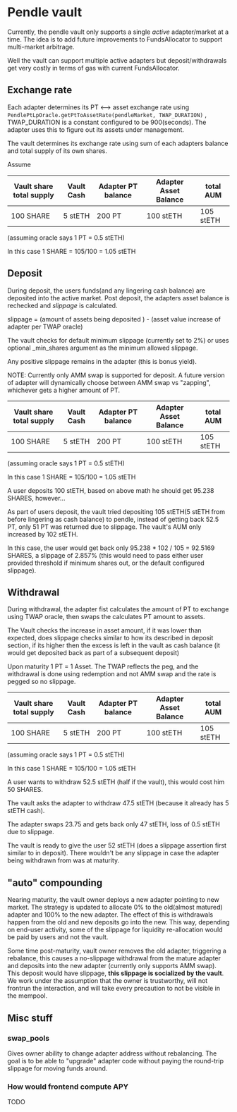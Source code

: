 # Pendle vault

Currently, the pendle vault only supports a single *active* adapter/market at a time. The idea is to add future improvements to FundsAllocator to support multi-market arbitrage.

Well the vault can support multiple active adapters but deposit/withdrawals get very costly in terms of gas with current FundsAllocator.

## Exchange rate

Each adapter determines its PT <--> asset exchange rate using `PendlePtLpOracle.getPtToAssetRate(pendleMarket, TWAP_DURATION)` , TWAP_DURATION is a constant configured to be 900(seconds). The adapter uses this to figure out its assets under management.

The vault determines its exchange rate using sum of each adapters balance and total supply of its own shares.


Assume

|Vault share total supply|Vault Cash|Adapter PT balance|Adapter Asset Balance|total AUM|
|------------------------|----------|---|---------------------|---------|
|         100 SHARE      | 5 stETH|200 PT|100 stETH|105 stETH|

(assuming oracle says 1 PT = 0.5 stETH)

In this case 1 SHARE = 105/100 = 1.05 stETH


## Deposit

During deposit, the users funds(and any lingering cash balance) are deposited into the active market. Post deposit, the adapters asset balance is rechecked and *slippage* is calculated. 

slippage = (amount of assets being deposited ) - (asset value increase of adapter per TWAP oracle)

The vault checks for default minimum slippage (currently set to 2%) or uses optional _min_shares argument as the minimum allowed slippage.

Any positive slippage remains in the adapter (this is bonus yield).

NOTE: Currently only AMM swap is supported for deposit. A future version of adapter will dynamically choose between AMM swap vs "zapping", whichever gets a higher amount of PT.


|Vault share total supply|Vault Cash|Adapter PT balance|Adapter Asset Balance|total AUM|
|------------------------|----------|---|---------------------|---------|
|         100 SHARE      | 5 stETH|200 PT|100 stETH|105 stETH|

(assuming oracle says 1 PT = 0.5 stETH)

In this case 1 SHARE = 105/100 = 1.05 stETH

A user deposits 100 stETH, based on above math he should get 95.238 SHARES, however...

As part of users deposit, the vault tried depositing 105 stETH(5 stETH from before lingering as cash balance) to pendle, instead of getting back 52.5 PT, only 51 PT was returned due to slippage. The vault's AUM only increased by 102 stETH.

In this case, the user would get back only 95.238 * 102 / 105 = 92.5169 SHARES, a slippage of 2.857% (this would need to pass either user provided threshold if minimum shares out, or the default configured slippage).

## Withdrawal

During withdrawal, the adapter fist calculates the amount of PT to exchange using TWAP oracle, then swaps the calculates PT amount to assets.

The Vault checks the increase in asset amount, if it was lower than expected, does slippage checks similar to how its described in deposit section, if its higher then the excess is left in the vault as cash balance (it would get deposited back as part of a subsequent deposit)

Upon maturity 1 PT = 1 Asset. The TWAP reflects the peg, and the withdrawal is done using redemption and not AMM swap and the rate is pegged so no slippage.


|Vault share total supply|Vault Cash|Adapter PT balance|Adapter Asset Balance|total AUM|
|------------------------|----------|---|---------------------|---------|
|         100 SHARE      | 5 stETH|200 PT|100 stETH|105 stETH|

(assuming oracle says 1 PT = 0.5 stETH)

In this case 1 SHARE = 105/100 = 1.05 stETH

A user wants to withdraw 52.5 stETH (half if the vault), this would cost him 50 SHARES.

The vault asks the adapter to withdraw 47.5 stETH (because it already has 5 stETH cash).

The adapter swaps 23.75 and gets back only 47 stETH, loss of 0.5 stETH due to slippage.

The vault is ready to give the user 52 stETH (does a slippage assertion first similar to in deposit). There wouldn't be any slippage in case the adapter being withdrawn from was at maturity.

## "auto" compounding

Nearing maturity, the vault owner deploys a new adapter pointing to new market. The strategy is updated to allocate 0% to the old(almost matured) adapter and 100% to the new adapter. The effect of this is withdrawals happen from the old and new deposits go into the new. This way, depending on end-user activity, some of the slippage for liquidity re-allocation would be paid by users and not the vault.

Some time post-maturity, vault owner removes the old adapter, triggering a rebalance, this causes a no-slippage withdrawal from the mature adapter and deposits into the new adapter (currently only supports AMM swap). This deposit would have slippage, **this slippage is socialized by the vault**. We work under the assumption that the owner is trustworthy, will not frontrun the interaction, and will take every precaution to not be visible in the mempool.

## Misc stuff

### swap_pools

Gives owner ability to change adapter address without rebalancing. The goal is to be able to "upgrade" adapter code without paying the round-trip slippage for moving funds around.

### How would frontend compute APY

TODO
